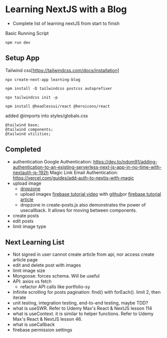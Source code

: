 # Learning NextJS with a Blog
- Complete list of learning nextJS from start to finish

Basic Running Script
```
npm run dev
```

## Setup App

Tailwind css[https://tailwindcss.com/docs/installation]

```
npx create-next-app learning-blog

npm install -D tailwindcss postcss autoprefixer

npx tailwindcss init -p 

npm install @headlessui/react @heroicons/react
```

added @imports into styles/globals.css

```
@tailwind base;
@tailwind components;
@tailwind utilities;
```

## Completed
- authentication
  Google Authentication: https://dev.to/ndom91/adding-authentication-to-an-existing-serverless-next-js-app-in-no-time-with-nextauth-js-192h
  Magic Link Email Authentication: https://vercel.com/guides/add-auth-to-nextjs-with-magic
- upload image
  - [dropzone](https://react-dropzone.js.org/#section-basic-example)
  - upload images [firebase tutorial video](https://www.youtube.com/watch?v=YOAeBSCkArA) with [github](https://github.com/machadop1407/firebase-file-upload/blob/main/src/App.js)or [firebase tutorial article](https://www.makeuseof.com/upload-files-to-firebase-using-reactjs/)
  - dropzone in create-posts.js also demonstrates the power of usecallback. It allows for moving between components.
- create posts
- edit posts
- limit image type



## Next Learning List
- Not signed in user cannot create article from api, nor access create article page
- edit and delete post with images
- limit image size
- Mongoose: forces schema. Will be useful
- API: axios vs fetch
  - refactor API calls like portfolio-sy
- Infinite scrolling for posts pagination: find() with forEach(). limit 2, then iterate
- unit testing, integration testing, end-to-end testing, maybe TDD?
- what is useSWR. Refer to Udemy Max's React & NextJS lesson 114
- what is useContext. it is similar to helper functions. Refer to Udemy Max's React & NextJS lesson 46.
- what is useCallback
- firebase permission settings
